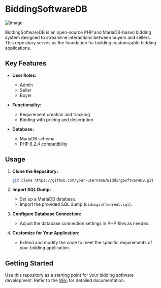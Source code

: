 # BiddingSoftwareDB
![image](https://github.com/Jhaveri-Jeet/Bidding-Software/assets/114752089/92ab675a-1408-4711-b8f0-da181b7a3c9a)


BiddingSoftwareDB is an open-source PHP and MariaDB-based bidding system designed to streamline interactions between buyers and sellers. This repository serves as the foundation for building customizable bidding applications.

## Key Features

- **User Roles:**
  - Admin
  - Seller
  - Buyer

- **Functionality:**
  - Requirement creation and tracking
  - Bidding with pricing and description

- **Database:**
  - MariaDB schema
  - PHP 8.2.4 compatibility

## Usage

1. **Clone the Repository:**
   ```bash
   git clone https://github.com/your-username/BiddingSoftwareDB.git
   ```

2. **Import SQL Dump:**
   - Set up a MariaDB database.
   - Import the provided SQL dump (`bidingsoftwaredb.sql`).

3. **Configure Database Connection:**
   - Adjust the database connection settings in PHP files as needed.

4. **Customize for Your Application:**
   - Extend and modify the code to meet the specific requirements of your bidding application.

## Getting Started

Use this repository as a starting point for your bidding software development. Refer to the [Wiki](https://github.com/your-username/BiddingSoftwareDB/wiki) for detailed documentation.
